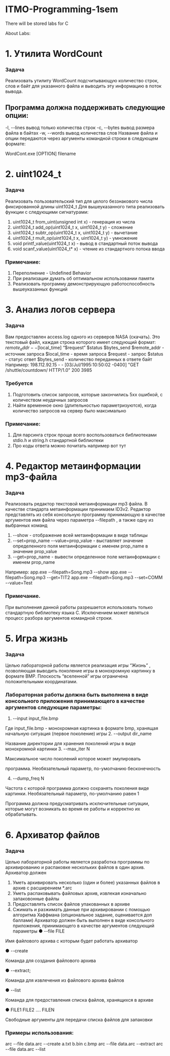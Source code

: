 # ITMO-Programming-1sem
There will be stored labs for C

About Labs:
#  1. Утилита WordCount #

### **Задача**
Реализовать утилиту WordCount подсчитывающую количество
строк, слов и байт для указанного файла и выводить эту
информацию в поток вывода.
## Программа должна поддерживать следующие опции:
-l, --lines вывод только количества строк
-c, --bytes вывод размера файла в байтах
-w, --words вывод количества слов
Название файла и опции передаются через аргументы
командной строки в следующем формате:
<aside>
WordCont.exe [OPTION] filename

</aside>


#  2. uint1024_t #

### **Задача**
Реализовать пользовательский тип для целого беззнакового числа
фиксированной длины uint1024_t
Для вышеуказанного типа реализовать функции с следующими
сигнатурами:
1. uint1024_t from_uint(unsigned int x) - генерация из числа
2. uint1024_t add_op(uint1024_t x, uint1024_t y) - сложение
3. uint1024_t subtr_op(uint1024_t x, uint1024_t y) - вычетание
4. uint1024_t mult_op(uint1024_t x, uint1024_t y) - умножение
5. void printf_value(uint1024_t x) - вывод в стандартный поток
вывода
6. void scanf_value(uint1024_t* x) - чтение из стандартного потока
ввода
### Примечание:
1. Переполнение - Undefined Behavior
2. При реализации думать об оптимальном использовании памяти
3. Реализовать программу демонстрирующую работоспособность
вышеуказанных функций


#  3. Анализ логов сервера #

### **Задача**
Вам предоставлен access.log одного из серверов NASA (скачать).
Это текстовый файл, каждая строка которого имеет следующий формат:
$remote_addr - - [$local_time] “$request” $status $bytes_send
$remote_addr - источник запроса
$local_time - время запроса
$request - запрос
$status - статус ответ
$bytes_send - количество переданных в ответе байт
Например:
198.112.92.15 - - [03/Jul/1995:10:50:02 -0400] "GET /shuttle/countdown/
HTTP/1.0" 200 3985
### **Требуется**
1. Подготовить список запросов, которые закончились 5xx ошибкой, с
количеством неудачных запросов
2. Найти временное окно (длительностью параметризуются), когда
количество запросов на сервер было максимально
### Примечание:
1. Для парсинга строк проще всего воспользоваться библиотеками
stdio.h и string.h стандартной библиотеки
2. Про коды ответа можно почитать например вот тут


#  4. Редактор метаинформации mp3-файла #

### **Задача**
Реализовать редактор текстовой метаинформации mp3 файла.
В качестве стандарта метаинформации принимаем ID3v2.
Редактор представлять из себя консольную программу
принимающую в качестве аргументов имя файла через параметра
--filepath , а также одну из выбранных команд
1. --show - отображение всей метаинформации в виде таблицы
2. --set=prop_name --value=prop_value - выставляет значение
определенного поля метаинформации с именем prop_name в
значение prop_value
3. --get=prop_name - вывести определенное поле
метаинформации с именем prop_name

Например:
app.exe --filepath=Song.mp3 --show
app.exe --filepath=Song.mp3 --get=TIT2
app.exe --filepath=Song.mp3 --set=COMM --value=Test

### Примечание.

При выполнения данной работы разрешается
использовать только стандартную библиотеку языка С.
Исключением может являться процесс разбора аргументов
командной строки.


# 5. Игра жизнь #

### **Задача**
Целью лабораторной работы является реализация игры “Жизнь” , позволяющая
выводить поколение игры в монохромную картинку в формате BMP. Плоскость
“вселенной” игры ограничена положительными координатами.
### Лабораторная работы должна быть выполнена в виде консольного приложения принимающего в качестве аргументов следующие параметры:

1. --input input_file.bmp

Где input_file.bmp - монохромная картинка в формате bmp,
хранящая начальную ситуация (первое поколение) игры
2. --output dir_name

Название директории для хранения поколений игры в виде
монохромной картинки
3. --max_iter N

Максимальное число поколений которое может эмулировать

программа. Необязательный параметр, по-умолчанию бесконечность

4. --dump_freq N

Частота с которой программа должно сохранять поколения виде
картинки. Необязательный параметр, по-умолчанию равен 1

Программа должна предусматривать исключительные ситуации, которые могут
возникать во время ее работы и корректно их обрабатывать.


# 6. Архиватор файлов #

### **Задача**
Целью лабораторной работы является разработка программы по архивированию
и распаковке нескольких файлов в один архив. Архиватор должен
1. Уметь архивировать несколько (один и более) указанных файлов в архив с
расширением *.arc
2. Уметь распаковывать файловых архив, извлекая изначально запаковонные
файлы
3. Предоставлять список файлов упакованных в архиве
4. Сжимать и разжимать данные при архивировании с помощью алгоритма
Хаффмана (опциональное задание, оценивается доп баллами)
Архиватор должен быть выполнен в виде консольного приложения,
принимающего в качестве аргументов следующий параметры
● --file FILE

Имя файлового архива с которым будет работать архиватор

● --create

Команда для создания файлового архива

● --extract;

Команда для извлечения из файлового архива файлов

● --list

Команда для предоставления списка файлов, хранящихся в архиве

● FILE1 FILE2 .... FILEN

Свободные аргументы для передачи списка файлов для запаковки

### Примеры использования:
arc --file data.arc --create a.txt b.bin c.bmp
arc --file data.arc --extract
arc --file data.arc --list
